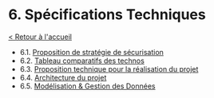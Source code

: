 # 6. Spécifications Techniques

[< Retour à l'accueil](../../README.md)

- 6.1. [Proposition de stratégie de sécurisation](strategie-securisation.md)
- 6.2. [Tableau comparatifs des technos](comparatif-technos.md)
- 6.3. [Proposition technique pour la réalisation du projet](proposition-technique.md)
- 6.4. [Architecture du projet](architecture-projet.md)
- 6.5. [Modélisation & Gestion des Données](modelisation-gestion-donnees.md)